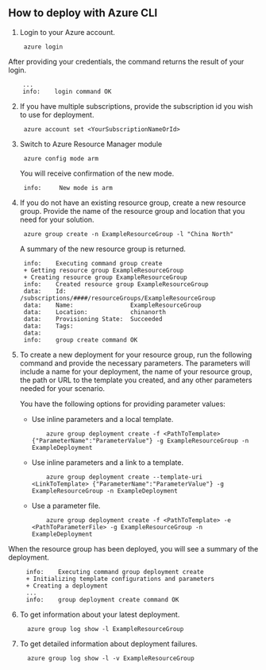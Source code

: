## How to deploy with Azure CLI

1. Login to your Azure account.

        azure login

  After providing your credentials, the command returns the result of your login.

        ...
        info:    login command OK

2. If you have multiple subscriptions, provide the subscription id you wish to use for deployment.

        azure account set <YourSubscriptionNameOrId>

3. Switch to Azure Resource Manager module

        azure config mode arm

   You will receive confirmation of the new mode.

        info:     New mode is arm

4. If you do not have an existing resource group, create a new resource group. Provide the name of the resource group and location that you need for your solution.

        azure group create -n ExampleResourceGroup -l "China North"

   A summary of the new resource group is returned.

        info:    Executing command group create
        + Getting resource group ExampleResourceGroup
        + Creating resource group ExampleResourceGroup
        info:    Created resource group ExampleResourceGroup
        data:    Id:                  /subscriptions/####/resourceGroups/ExampleResourceGroup
        data:    Name:                ExampleResourceGroup
        data:    Location:            chinanorth
        data:    Provisioning State:  Succeeded
        data:    Tags:
        data:
        info:    group create command OK

5. To create a new deployment for your resource group, run the following command and provide the necessary parameters. The parameters will include a name for your deployment, the name of your resource group, the path or URL to the template you created, and any other parameters needed for your scenario.

   You have the following options for providing parameter values:

   - Use inline parameters and a local template.

             azure group deployment create -f <PathToTemplate> {"ParameterName":"ParameterValue"} -g ExampleResourceGroup -n ExampleDeployment

   - Use inline parameters and a link to a template.

             azure group deployment create --template-uri <LinkToTemplate> {"ParameterName":"ParameterValue"} -g ExampleResourceGroup -n ExampleDeployment

   - Use a parameter file.

             azure group deployment create -f <PathToTemplate> -e <PathToParameterFile> -g ExampleResourceGroup -n ExampleDeployment

  When the resource group has been deployed, you will see a summary of the deployment.

         info:    Executing command group deployment create
         + Initializing template configurations and parameters
         + Creating a deployment
         ...
         info:    group deployment create command OK


6. To get information about your latest deployment.

         azure group log show -l ExampleResourceGroup

7. To get detailed information about deployment failures.

         azure group log show -l -v ExampleResourceGroup
